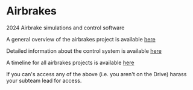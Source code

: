# Airbrakes
2024 Airbrake simulations and control software

A general overview of the airbrakes project is available [here](https://docs.google.com/document/d/1YcDCSJgKn2jCIta7riP-Psa7VsopmuFkxzin-53qkzM/edit)

Detailed information about the control system is available [here](https://docs.google.com/document/d/1ZOwV0JtsS2lfDAzhlLoypUQYCHBVaG5JhUI0HWpyd4c/edit)

A timeline for all airbrakes projects is available [here](https://docs.google.com/spreadsheets/d/1yrRCH4vebvrrPBrgjtCP7KK3ymbRddPD5F0F_Y44o-U/edit#gid=0)

If you can's access any of the above (i.e. you aren't on the Drive) harass your subteam lead for access.
